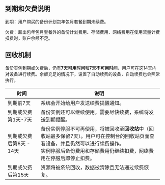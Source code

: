 ## 到期和欠费说明

到期：用户购买的备份计划包年包月套餐到期未续费。

欠费：超出包年包月套餐外的备份计划费用、存储费用、网络费用在使用流量计费扣费时，账户余额不足。

## 回收机制

备份实例到期或欠费后，仍有**7天可用时间**和**7天不可用时间**，用户可在这14天内对设备进行续费。余额充足的情况下，设置了自动续费的设备，自动续费也会照常执行。

| 时间                   | 说明                                                         |
| ---------------------- | ------------------------------------------------------------ |
| 到期前7天              | 系统会开始给用户发送续费提醒通知。                           |
| 到期或欠费第1天-7天    | 备份实例还可以继续使用，需要尽快续费，系统将发送到期提醒。   |
| 到期或欠费后第8天 - 14天 | 备份实例停服不可再使用，将被回收至**回收站**中（回收站最多保留7天）。用户可在控制台的回收站页面查看设备，并且仍然可以进行续费操作。<br>实例停服后备份费用和存储费用仍继续扣费，网络费用在停服后即停止扣费。 |
| 到期或欠费后第15天     | 资源将被系统回收，数据被清除且无法通过续费恢复。            |

